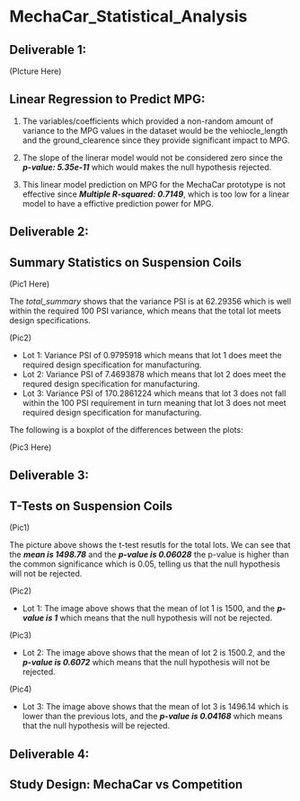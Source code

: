 # MechaCar_Statistical_Analysis
## Deliverable 1:
(PIcture Here)

## Linear Regression to Predict MPG:

1. The variables/coefficients which provided a non-random amount of variance to the MPG values in the dataset would be the vehiocle_length and the ground_clearence since 
they provide significant impact to MPG.

2. The slope of the linerar model would not be considered zero since the ***p-value: 5.35e-11*** which would makes the null hypothesis rejected.

3. This linear model prediction on MPG for the MechaCar prototype is not effective since ***Multiple R-squared:  0.7149***, which is too low for a linear model to have a effictive prediction power for MPG.

## Deliverable 2:

## Summary Statistics on Suspension Coils

(Pic1 Here)

The *total_summary* shows that the variance PSI is at 62.29356 which is well within the required 100 PSI variance, which means that the total lot meets design specifications.

(Pic2)

- Lot 1: Variance PSI of 0.9795918 which means that lot 1 does meet the required design specification for manufacturing.
- Lot 2: Variance PSI of 7.4693878 which means that lot 2 does meet the requred design specification for manufacturing.
- Lot 3: Variance PSI of 170.2861224 which means that lot 3 does not fall within the 100 PSI requirement in turn meaning that lot 3 does not meet required design specification for manufacturing.

The following is a boxplot of the differences between the plots:

(Pic3 Here)

## Deliverable 3:

## T-Tests on Suspension Coils

(Pic1)

The picture above shows the t-test resutls for the total lots. We can see that the ***mean is 1498.78*** and the ***p-value is 0.06028*** the p-value is higher than the common significance which is 0.05, telling us that the null hypothesis will not be rejected.

(Pic2)

- Lot 1: The image above shows that the mean of lot 1 is 1500, and the ***p-value is 1*** which means that the null hypothesis will not be rejected.

(Pic3)

- Lot 2: The image above shows that the mean of lot 2 is 1500.2, and the ***p-value is 0.6072*** which means that the null hypothesis will not be rejected.

(Pic4)

- Lot 3: The image above shows that the mean of lot 3 is 1496.14 which is lower than the previous lots, and the ***p-value is 0.04168*** which means that the null hypothesis will be rejected.

## Deliverable 4:

## Study Design: MechaCar vs Competition

